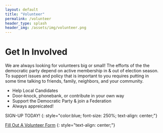 ```yaml
---
layout: default
title: "Volunteer"
permalink: /volunteer
header_type: splash
header_img: /assets/img/volunteer.png
---
```

# Get In Involved

We are always looking for volunteers big or small! The efforts of the the democratic party depend on active membership in & out of election season. To support issues and policy that is important to you requires putting in some time talking to friends, family, neighbors, and your community. 

- Help Local Candidates
- Door-knock, phonebank, or contribute in your own way
- Support the Democratic Party & join a Federation
- Always appreicated!

SIGN-UP TODAY!
{: style="color:blue; font-size: 250%; text-align: center;"}

<a href="https://forms.gle/2PVY1HZtonDig1hbA" class="btn btn-primary" role="button"> Fill Out A Volunteer Form</a>
{: style="text-align: center;"}

